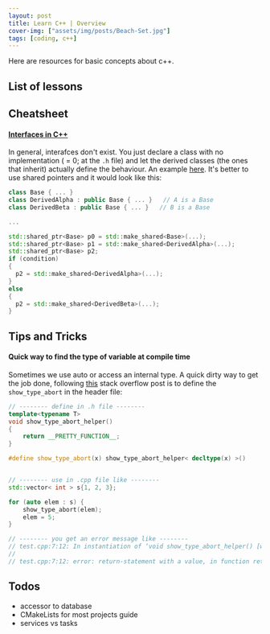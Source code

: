 ```yaml
---
layout: post
title: Learn C++ | Overview
cover-img: ["assets/img/posts/Beach-Set.jpg"]
tags: [coding, c++]
---
```


Here are resources for basic concepts about c++. 

## List of lessons


## Cheatsheet



#### [Interfaces in C++](https://stackoverflow.com/questions/318064/how-do-you-declare-an-interface-in-c)

In general, interafces don't exist. 
You just declare a class with no implementation ( = 0; at the `.h` file) and let the derived classes (the ones that inherit) actually define the behaviour.
An example [here](https://stackoverflow.com/questions/4057774/instantiation-of-objects-in-conditionals-c).
It's better to use shared pointers and it would look like this:

```cpp
class Base { ... }
class DerivedAlpha : public Base { ... }   // A is a Base
class DerivedBeta : public Base { ... }   // B is a Base

...

std::shared_ptr<Base> p0 = std::make_shared<Base>(...);
std::shared_ptr<Base> p1 = std::make_shared<DerivedAlpha>(...);
std::shared_ptr<Base> p2;
if (condition)
{
  p2 = std::make_shared<DerivedAlpha>(...);
}
else 
{
  p2 = std::make_shared<DerivedBeta>(...);
}
```

## Tips and Tricks

#### Quick way to find the type of variable at compile time

Sometimes we use auto or access an internal type. A quick dirty way to get the job done, following [this](https://stackoverflow.com/questions/39634609/get-type-of-expression-at-compile-time) stack overflow post is to define the `show_type_abort` in the header file:
```cpp
// -------- define in .h file --------
template<typename T>
void show_type_abort_helper()
{
    return __PRETTY_FUNCTION__;
}

#define show_type_abort(x) show_type_abort_helper< decltype(x) >()


// -------- use in .cpp file like --------
std::vector< int > s{1, 2, 3};

for (auto elem : s) {
    show_type_abort(elem);
    elem = 5;
}

// -------- you get an error message like --------
// test.cpp:7:12: In instantiation of ‘void show_type_abort_helper() [with T = int]’:
//                                                                             ^^^ (the type I want)
// test.cpp:7:12: error: return-statement with a value, in function returning 'void' [-fpermissive]
```

## Todos

* accessor to database
* CMakeLists for most projects guide
* services vs tasks
